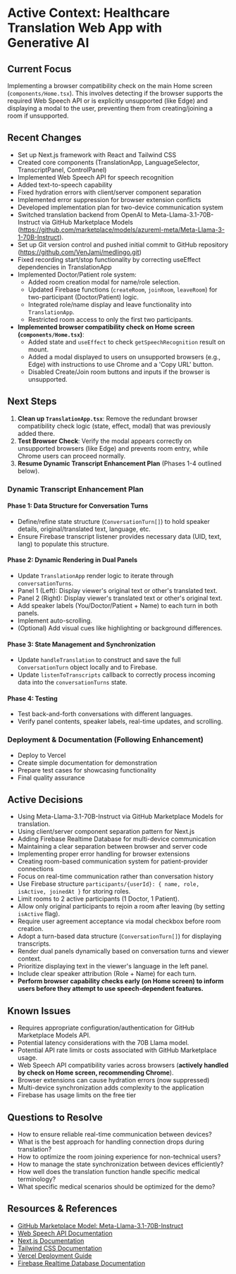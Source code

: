 # Active Context: Healthcare Translation Web App with Generative AI

## Current Focus
Implementing a browser compatibility check on the main Home screen (`components/Home.tsx`). This involves detecting if the browser supports the required Web Speech API or is explicitly unsupported (like Edge) and displaying a modal to the user, preventing them from creating/joining a room if unsupported.

## Recent Changes
- Set up Next.js framework with React and Tailwind CSS
- Created core components (TranslationApp, LanguageSelector, TranscriptPanel, ControlPanel)
- Implemented Web Speech API for speech recognition
- Added text-to-speech capability 
- Fixed hydration errors with client/server component separation
- Implemented error suppression for browser extension conflicts
- Developed implementation plan for two-device communication system
- Switched translation backend from OpenAI to Meta-Llama-3.1-70B-Instruct via GitHub Marketplace Models (https://github.com/marketplace/models/azureml-meta/Meta-Llama-3-1-70B-Instruct).
- Set up Git version control and pushed initial commit to GitHub repository (https://github.com/VenJami/medlingo.git)
- Fixed recording start/stop functionality by correcting useEffect dependencies in TranslationApp
- Implemented Doctor/Patient role system:
  - Added room creation modal for name/role selection.
  - Updated Firebase functions (`createRoom`, `joinRoom`, `leaveRoom`) for two-participant (Doctor/Patient) logic.
  - Integrated role/name display and leave functionality into `TranslationApp`.
  - Restricted room access to only the first two participants.
- **Implemented browser compatibility check on Home screen (`components/Home.tsx`)**: 
  - Added state and `useEffect` to check `getSpeechRecognition` result on mount.
  - Added a modal displayed to users on unsupported browsers (e.g., Edge) with instructions to use Chrome and a 'Copy URL' button.
  - Disabled Create/Join room buttons and inputs if the browser is unsupported.

## Next Steps
1.  **Clean up `TranslationApp.tsx`**: Remove the redundant browser compatibility check logic (state, effect, modal) that was previously added there.
2.  **Test Browser Check**: Verify the modal appears correctly on unsupported browsers (like Edge) and prevents room entry, while Chrome users can proceed normally.
3.  **Resume Dynamic Transcript Enhancement Plan** (Phases 1-4 outlined below).

### Dynamic Transcript Enhancement Plan
#### Phase 1: Data Structure for Conversation Turns
- Define/refine state structure (`ConversationTurn[]`) to hold speaker details, original/translated text, language, etc.
- Ensure Firebase transcript listener provides necessary data (UID, text, lang) to populate this structure.

#### Phase 2: Dynamic Rendering in Dual Panels
- Update `TranslationApp` render logic to iterate through `conversationTurns`.
- Panel 1 (Left): Display viewer's original text or other's translated text.
- Panel 2 (Right): Display viewer's translated text or other's original text.
- Add speaker labels (You/Doctor/Patient + Name) to each turn in both panels.
- Implement auto-scrolling.
- (Optional) Add visual cues like highlighting or background differences.

#### Phase 3: State Management and Synchronization
- Update `handleTranslation` to construct and save the full `ConversationTurn` object locally and to Firebase.
- Update `listenToTranscripts` callback to correctly process incoming data into the `conversationTurns` state.

#### Phase 4: Testing
- Test back-and-forth conversations with different languages.
- Verify panel contents, speaker labels, real-time updates, and scrolling.

### Deployment & Documentation (Following Enhancement)
- Deploy to Vercel
- Create simple documentation for demonstration
- Prepare test cases for showcasing functionality
- Final quality assurance

## Active Decisions
- Using Meta-Llama-3.1-70B-Instruct via GitHub Marketplace Models for translation.
- Using client/server component separation pattern for Next.js
- Adding Firebase Realtime Database for multi-device communication
- Maintaining a clear separation between browser and server code
- Implementing proper error handling for browser extensions
- Creating room-based communication system for patient-provider connections
- Focus on real-time communication rather than conversation history
- Use Firebase structure `participants/{userId}: { name, role, isActive, joinedAt }` for storing roles.
- Limit rooms to 2 active participants (1 Doctor, 1 Patient).
- Allow only original participants to rejoin a room after leaving (by setting `isActive` flag).
- Require user agreement acceptance via modal checkbox before room creation.
- Adopt a turn-based data structure (`ConversationTurn[]`) for displaying transcripts.
- Render dual panels dynamically based on conversation turns and viewer context.
- Prioritize displaying text in the viewer's language in the left panel.
- Include clear speaker attribution (Role + Name) for each turn.
- **Perform browser capability checks early (on Home screen) to inform users before they attempt to use speech-dependent features.**

## Known Issues
- Requires appropriate configuration/authentication for GitHub Marketplace Models API.
- Potential latency considerations with the 70B Llama model.
- Potential API rate limits or costs associated with GitHub Marketplace usage.
- Web Speech API compatibility varies across browsers (**actively handled by check on Home screen, recommending Chrome**).
- Browser extensions can cause hydration errors (now suppressed)
- Multi-device synchronization adds complexity to the application
- Firebase has usage limits on the free tier

## Questions to Resolve
- How to ensure reliable real-time communication between devices?
- What is the best approach for handling connection drops during translation?
- How to optimize the room joining experience for non-technical users?
- How to manage the state synchronization between devices efficiently?
- How well does the translation function handle specific medical terminology?
- What specific medical scenarios should be optimized for the demo?

## Resources & References
- [GitHub Marketplace Model: Meta-Llama-3.1-70B-Instruct](https://github.com/marketplace/models/azureml-meta/Meta-Llama-3-1-70B-Instruct)
- [Web Speech API Documentation](https://developer.mozilla.org/en-US/docs/Web/API/Web_Speech_API)
- [Next.js Documentation](https://nextjs.org/docs)
- [Tailwind CSS Documentation](https://tailwindcss.com/docs)
- [Vercel Deployment Guide](https://vercel.com/docs)
- [Firebase Realtime Database Documentation](https://firebase.google.com/docs/database) 